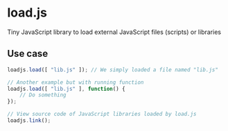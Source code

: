 # load.js
Tiny JavaScript library to load external JavaScript files (scripts) or libraries

## Use case
```javascript
loadjs.load([ "lib.js" ]); // We simply loaded a file named "lib.js"

// Another example but with running function
loadjs.load([ "lib.js" ], function() {
    // Do something
});

// View source code of JavaScript libraries loaded by load.js
loadjs.link();
```
